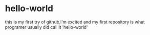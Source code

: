 # hello-world
this is my first try of github,l'm excited and my first repository is what programer usually did call it 'hello-world'
